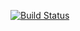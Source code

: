 [![Build Status](https://travis-ci.org/davelooi/robot_factory.svg?branch=master)](https://travis-ci.org/davelooi/robot_factory)
